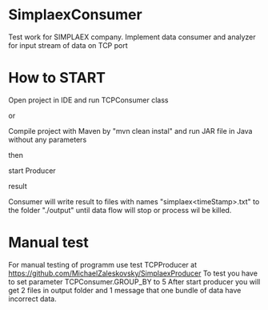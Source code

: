 # SimplaexConsumer
Test work for SIMPLAEX company.
Implement data consumer and analyzer for input stream of data on TCP port

# How to START
Open project in IDE and run TCPConsumer class

or 

Compile project with Maven
by "mvn clean instal" and run JAR file in Java without any parameters

then

start Producer

result

Consumer will write result to files with names "simplaex\<timeStamp\>.txt" to the folder "./output" until data flow will stop or process wil be killed.

# Manual test
For manual testing of programm use test TCPProducer at https://github.com/MichaelZaleskovsky/SimplaexProducer
To test you have to set parameter TCPConsumer.GROUP_BY to 5
After start producer you will get 2 files in output folder and 1 message that one bundle of data have incorrect data.

